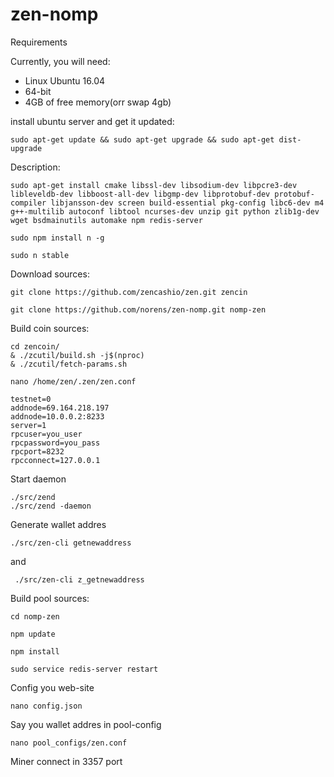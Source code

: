 # zen-nomp

Requirements

Currently, you will need:

+ Linux Ubuntu 16.04
+ 64-bit
+ 4GB of free memory(orr swap 4gb)


install ubuntu server and get it updated:

    sudo apt-get update && sudo apt-get upgrade && sudo apt-get dist-upgrade

Description:

    sudo apt-get install cmake libssl-dev libsodium-dev libpcre3-dev libleveldb-dev libboost-all-dev libgmp-dev libprotobuf-dev protobuf-compiler libjansson-dev screen build-essential pkg-config libc6-dev m4 g++-multilib autoconf libtool ncurses-dev unzip git python zlib1g-dev wget bsdmainutils automake npm redis-server 
  
    sudo npm install n -g

    sudo n stable
  
Download sources:

    git clone https://github.com/zencashio/zen.git zencin

    git clone https://github.com/norens/zen-nomp.git nomp-zen

Build coin sources:

    cd zencoin/
    & ./zcutil/build.sh -j$(nproc)
    & ./zcutil/fetch-params.sh
  
    nano /home/zen/.zen/zen.conf
  
    testnet=0
    addnode=69.164.218.197
    addnode=10.0.0.2:8233
    server=1
    rpcuser=you_user
    rpcpassword=you_pass
    rpcport=8232
    rpcconnect=127.0.0.1
    
Start daemon 

    ./src/zend 
    ./src/zend -daemon
    
Generate wallet addres

    ./src/zen-cli getnewaddress

and

     ./src/zen-cli z_getnewaddress
  
Build pool sources:
  
    cd nomp-zen
  
    npm update
    
    npm install

    sudo service redis-server restart
    
Config you web-site
    
    nano config.json

Say you wallet addres in pool-config
    
    
    nano pool_configs/zen.conf



Miner connect in 3357 port  

  
